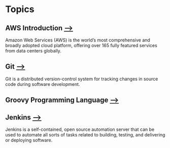 # Topics
## AWS Introduction [&xrarr;](./aws)
Amazon Web Services (AWS) is the world’s most comprehensive and broadly adopted cloud platform, offering over 165 fully featured services from data centers globally.
## Git [&xrarr;](./git)
Git is a distributed version-control system for tracking changes in source code during software development.
## Groovy Programming Language  [&xrarr;](./groovy)

## Jenkins [&xrarr;](./jenkins)
Jenkins is a self-contained, open source automation server that can be used to automate all sorts of tasks related to building, testing, and delivering or deploying software.
